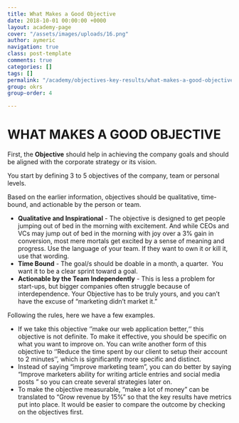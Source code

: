 ```yaml
---
title: What Makes a Good Objective
date: 2018-10-01 00:00:00 +0000
layout: academy-page
cover: "/assets/images/uploads/16.png"
author: aymeric
navigation: true
class: post-template
comments: true
categories: []
tags: []
permalink: "/academy/objectives-key-results/what-makes-a-good-objective"
group: okrs
group-order: 4

---
```

# WHAT MAKES A GOOD OBJECTIVE

First, the **Objective** should help in achieving the company goals and should be aligned with the corporate strategy or its vision.

You start by defining 3 to 5 objectives of the company, team or personal levels.

Based on the earlier information, objectives should be qualitative, time-bound, and actionable by the person or team.

* **Qualitative and Inspirational** - The objective is designed to get people jumping out of bed in the morning with excitement. And while CEOs and VCs may jump out of bed in the morning with joy over a 3% gain in conversion, most mere mortals get excited by a sense of meaning and progress. Use the language of your team. If they want to own it or kill it, use that wording.
* **Time Bound** - The goal/s should be doable in a month, a quarter.  You want it to be a clear sprint toward a goal.
* **Actionable by the Team Independently** - This is less a problem for start-ups, but bigger companies often struggle because of interdependence. Your Objective has to be truly yours, and you can’t have the excuse of “marketing didn’t market it.”

Following the rules, here we have a few examples.

* If we take this objective ‘’make our web application better,‘’ this objective is not definite. To make it effective, you should be specific on what you want to improve on. You can write another form of this objective to ‘’Reduce the time spent by our client to setup their account to 2 minutes’’, which is significantly more specific and distinct.
* Instead of saying “improve marketing team”, you can do better by saying “Improve marketers ability for writing article entries and social media posts ” so you can create several strategies later on.
* To make the objective measurable, “make a lot of money” can be translated to “Grow revenue by 15%” so that the key results have metrics put into place. It would be easier to compare the outcome by checking on the objectives first.